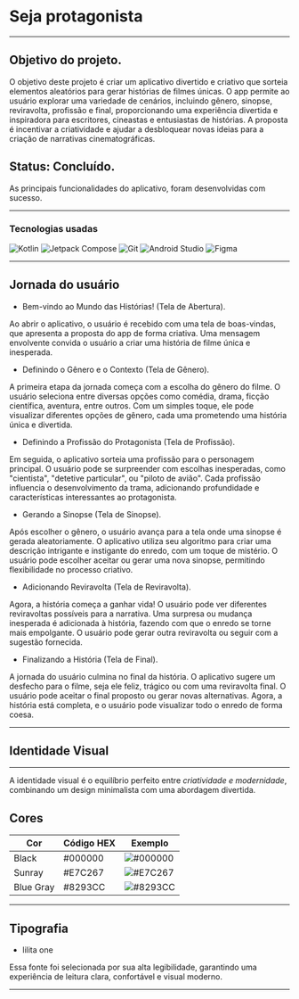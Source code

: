 # Seja protagonista

---
## Objetivo do projeto.
O objetivo deste projeto é criar um aplicativo divertido e criativo que sorteia elementos aleatórios para gerar histórias de filmes únicas. O app permite ao usuário explorar uma variedade de cenários, incluindo gênero, sinopse, reviravolta, profissão e final, proporcionando uma experiência divertida e inspiradora para escritores, cineastas e entusiastas de histórias. A proposta é incentivar a criatividade e ajudar a desbloquear novas ideias para a criação de narrativas cinematográficas.


## Status: Concluído.
As principais funcionalidades do aplicativo, foram desenvolvidas com sucesso.

---

### Tecnologias usadas
![Kotlin](https://img.shields.io/badge/Kotlin-7F52FF?style=flat&logo=kotlin&logoColor=white)
![Jetpack Compose](https://img.shields.io/badge/Jetpack%20Compose-03D1B4?style=flat&logo=jetpack&logoColor=white)
![Git](https://img.shields.io/badge/Git-F05032?style=flat&logo=git&logoColor=white)
![Android Studio](https://img.shields.io/badge/Android%20Studio-3DDC84?style=flat&logo=android-studio&logoColor=white)
![Figma](https://img.shields.io/badge/Figma-F24E1E?style=flat&logo=figma&logoColor=white)

---

## Jornada do usuário

* Bem-vindo ao Mundo das Histórias! (Tela de Abertura).
  
Ao abrir o aplicativo, o usuário é recebido com uma tela de boas-vindas, que apresenta a proposta do app de forma criativa. Uma mensagem envolvente convida o usuário a criar uma história de filme única e inesperada.

* Definindo o Gênero e o Contexto (Tela de Gênero).

A primeira etapa da jornada começa com a escolha do gênero do filme. O usuário seleciona entre diversas opções como comédia, drama, ficção científica, aventura, entre outros. Com um simples toque, ele pode visualizar diferentes opções de gênero, cada uma prometendo uma história única e divertida.

* Definindo a Profissão do Protagonista (Tela de Profissão).
  
Em seguida, o aplicativo sorteia uma profissão para o personagem principal. O usuário pode se surpreender com escolhas inesperadas, como "cientista", "detetive particular", ou "piloto de avião". Cada profissão influencia o desenvolvimento da trama, adicionando profundidade e características interessantes ao protagonista.

* Gerando a Sinopse (Tela de Sinopse).
  
Após escolher o gênero, o usuário avança para a tela onde uma sinopse é gerada aleatoriamente. O aplicativo utiliza seu algoritmo para criar uma descrição intrigante e instigante do enredo, com um toque de mistério. O usuário pode escolher aceitar ou gerar uma nova sinopse, permitindo flexibilidade no processo criativo.

* Adicionando Reviravolta (Tela de Reviravolta).
  
Agora, a história começa a ganhar vida! O usuário pode ver diferentes reviravoltas possíveis para a narrativa. Uma surpresa ou mudança inesperada é adicionada à história, fazendo com que o enredo se torne mais empolgante. O usuário pode gerar outra reviravolta ou seguir com a sugestão fornecida.

* Finalizando a História (Tela de Final).
  
A jornada do usuário culmina no final da história. O aplicativo sugere um desfecho para o filme, seja ele feliz, trágico ou com uma reviravolta final. O usuário pode aceitar o final proposto ou gerar novas alternativas. Agora, a história está completa, e o usuário pode visualizar todo o enredo de forma coesa.

---
## Identidade Visual
---

A identidade visual é o equilíbrio perfeito entre *criatividade e modernidade*, combinando um design minimalista com uma abordagem divertida.

**Cores**
---
| Cor           | Código HEX | Exemplo    |
|---------------|------------|------------|
| Black         | #000000    | ![#000000](https://via.placeholder.com/15/000000/000000) |
| Sunray        | #E7C267    | ![#E7C267](https://via.placeholder.com/15/E7C267/E7C267) |
| Blue Gray     | #8293CC    | ![#8293CC](https://via.placeholder.com/15/8293CC/8293CC )|

---
**Tipografia**
---
* lilita one

Essa fonte foi selecionada por sua alta legibilidade, garantindo uma experiência de leitura clara, confortável e visual moderno. 

---

